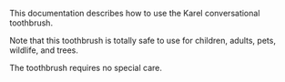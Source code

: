 This documentation describes how to use the Karel conversational toothbrush.

Note that this toothbrush is totally safe to use for children, adults, pets, wildlife, and trees.

The toothbrush requires no special care.